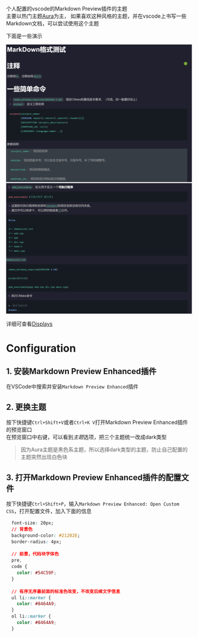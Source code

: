 
个人配置的vscode的Markdown Preview插件的主题<br>
主要以热门主题[Aura](https://github.com/daltonmenezes/aura-theme)为主，
如果喜欢这种风格的主题，并在vscode上书写一些Markdown文档，可以尝试使用这个主题

下面是一些演示

<img src="/images/display1.png" alt="演示一">
<img src="/images/display2.png" alt="演示二">

详细可查看[Displays](./Displays/test.md)

# Configuration

## 1. 安装Markdown Preview Enhanced插件
在VSCode中搜索并安装`Markdown Preview Enhanced`插件

## 2. 更换主题
按下快捷键`Ctrl+Shift+V`或者`Ctrl+K V`打开Markdown Preview Enhanced插件的预览窗口<br>
在预览窗口中右键，可以看到*主题*选项，把三个主题统一改成dark类型
>因为Aura主题是黑色系主题，所以选择dark类型的主题，防止自己配置的主题突然出现白色块

## 3. 打开Markdown Preview Enhanced插件的配置文件
按下快捷键`Ctrl+Shift+P`，输入`Markdown Preview Enhanced: Open Custom CSS`，打开配置文件，加入下面的信息
```css
  font-size: 20px;
  // 背景色 
  background-color: #21202E;
  border-radius: 4px;

  // 前景，代码块字体色
  pre,
  code {
    color: #54C59F;
  }

  // 有序无序最前面的标准色改变，不改变后续文字信息 
  ul li::marker {
    color: #8464A9;
  }
  ol li::marker {
    color: #8464A9;
  }
```
